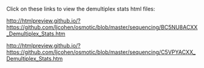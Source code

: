 Click on these links to view the demultiplex stats html files:

http://htmlpreview.github.io/?https://github.com/ljcohen/osmotic/blob/master/sequencing/BC5NU8ACXX_Demultiplex_Stats.htm

http://htmlpreview.github.io/?https://github.com/ljcohen/osmotic/blob/master/sequencing/C5VPYACXX_Demultiplex_Stats.htm

